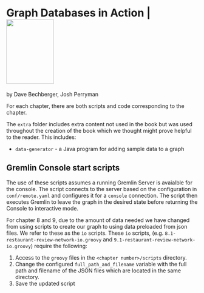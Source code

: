 # Graph Databases in Action           |  <img src='https://images.manning.com/360/480/resize/book/b/7825565-46a5-4846-b899-a0dfb64e54bb/Bechberger-GD-MEAP-HI.png' width=125 height=170 />
by Dave Bechberger, Josh Perryman

For each chapter, there are both scripts and code corresponding to the chapter. 

The `extra` folder includes extra content not used in the book but was used throughout the creation of the book which we thought might prove helpful to the reader. This includes: 

 - `data-generator` - a Java program for adding sample data to a graph
 
## Gremlin Console start scripts

The use of these scripts assumes a running Gremlin Server is avaialble for the console. The script connects to the server based on the configuration in `conf/remote.yaml` and configures it for a `console` connection. The script then executes Gremlin to leave the graph in the desired state before returning the Console to interactive mode.

For chapter 8 and 9, due to the amount of data needed we have changed from using scripts to create our graph to using data preloaded from json files.  We refer to these as the `io` scripts. These `io` scripts, (e.g. `8.1-restaurant-review-network-io.groovy` and `9.1-restaurant-review-network-io.groovy`) require the following: 

 1. Access to the `groovy` files in the `<chapter number>/scripts` directory. 
 2. Change the configured `full_path_and_filename` variable with the full path and filename of the JSON files which are located in the same directory.
 3. Save the updated script
